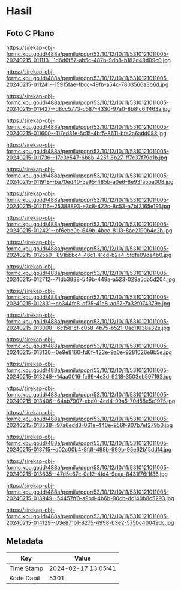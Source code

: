 # Hasil

## Foto C Plano

https://sirekap-obj-formc.kpu.go.id/488a/pemilu/pdpr/53/10/12/10/11/5310121011005-20240215-011113--1d6d6f57-ab5c-487b-9db8-b182d49d09c0.jpg

https://sirekap-obj-formc.kpu.go.id/488a/pemilu/pdpr/53/10/12/10/11/5310121011005-20240215-011241--15915fae-fbdc-49fb-a54c-7803566a3b6d.jpg

https://sirekap-obj-formc.kpu.go.id/488a/pemilu/pdpr/53/10/12/10/11/5310121011005-20240215-011427--d8cc5773-c587-4330-97a0-8b8fc6ff463a.jpg

https://sirekap-obj-formc.kpu.go.id/488a/pemilu/pdpr/53/10/12/10/11/5310121011005-20240215-011600--117ed31e-5c15-4bf5-8611-bfe2a6add088.jpg

https://sirekap-obj-formc.kpu.go.id/488a/pemilu/pdpr/53/10/12/10/11/5310121011005-20240215-011736--17e3e547-6b8b-425f-8b27-ff7c37f79d1b.jpg

https://sirekap-obj-formc.kpu.go.id/488a/pemilu/pdpr/53/10/12/10/11/5310121011005-20240215-011918--ba70ed40-5e95-485b-a0e6-8e93fa5ba008.jpg

https://sirekap-obj-formc.kpu.go.id/488a/pemilu/pdpr/53/10/12/10/11/5310121011005-20240215-012116--25388893-e3c8-422c-8c53-a7bf3165e191.jpg

https://sirekap-obj-formc.kpu.go.id/488a/pemilu/pdpr/53/10/12/10/11/5310121011005-20240215-012421--bf6ebe0e-649b-4bcc-8113-8ae2190b4e2b.jpg

https://sirekap-obj-formc.kpu.go.id/488a/pemilu/pdpr/53/10/12/10/11/5310121011005-20240215-012550--891bbbc4-46c1-41cd-b2a4-5fdfe09de4b0.jpg

https://sirekap-obj-formc.kpu.go.id/488a/pemilu/pdpr/53/10/12/10/11/5310121011005-20240215-012712--71db3888-549b-449a-a523-029a5db5d204.jpg

https://sirekap-obj-formc.kpu.go.id/488a/pemilu/pdpr/53/10/12/10/11/5310121011005-20240215-012831--cb344fc8-df35-41e8-ad67-7a32f074379e.jpg

https://sirekap-obj-formc.kpu.go.id/488a/pemilu/pdpr/53/10/12/10/11/5310121011005-20240215-013008--6c1581cf-c058-4b75-b521-0ac11038a32e.jpg

https://sirekap-obj-formc.kpu.go.id/488a/pemilu/pdpr/53/10/12/10/11/5310121011005-20240215-013130--0e9e8160-fd6f-423e-9a0e-9281026e8b5e.jpg

https://sirekap-obj-formc.kpu.go.id/488a/pemilu/pdpr/53/10/12/10/11/5310121011005-20240215-013248--14aa0016-fc69-4e3d-9218-3503eb597193.jpg

https://sirekap-obj-formc.kpu.go.id/488a/pemilu/pdpr/53/10/12/10/11/5310121011005-20240215-013406--64ab7907-ebd0-4cd4-99a5-70d58e5e1975.jpg

https://sirekap-obj-formc.kpu.go.id/488a/pemilu/pdpr/53/10/12/10/11/5310121011005-20240215-013538--97a6edd3-061e-440e-956f-907b7ef279b0.jpg

https://sirekap-obj-formc.kpu.go.id/488a/pemilu/pdpr/53/10/12/10/11/5310121011005-20240215-013715--d02c00b4-8fdf-498b-999b-95e62b15ddf4.jpg

https://sirekap-obj-formc.kpu.go.id/488a/pemilu/pdpr/53/10/12/10/11/5310121011005-20240215-013835--47d5e67c-0c12-4fd4-9caa-8431f76f1f36.jpg

https://sirekap-obj-formc.kpu.go.id/488a/pemilu/pdpr/53/10/12/10/11/5310121011005-20240215-013949--54457ff0-a9bd-4b6b-90cb-dc140b8c5293.jpg

https://sirekap-obj-formc.kpu.go.id/488a/pemilu/pdpr/53/10/12/10/11/5310121011005-20240215-014129--03e871b1-8275-4998-b3e2-575bc40049dc.jpg


## Metadata

| Key        | Value               |
| ---------- | ------------------- |
| Time Stamp | 2024-02-17 13:05:41 |
| Kode Dapil | 5301                |



